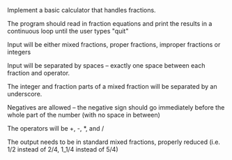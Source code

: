 Implement a basic calculator that handles fractions.

The program should read in fraction equations and print the results in a continuous loop until the user types "quit"

Input will be either mixed fractions, proper fractions, improper fractions or integers

Input will be separated by spaces – exactly one space between each fraction and operator.

The integer and fraction parts of a mixed fraction will be separated by an underscore.

Negatives are allowed – the negative sign should go immediately before the whole part of the number (with no space in between)

The operators will be +, -, *, and /

The output needs to be in standard mixed fractions, properly reduced (i.e. 1/2 instead of 2/4, 1_1/4 instead of 5/4)
